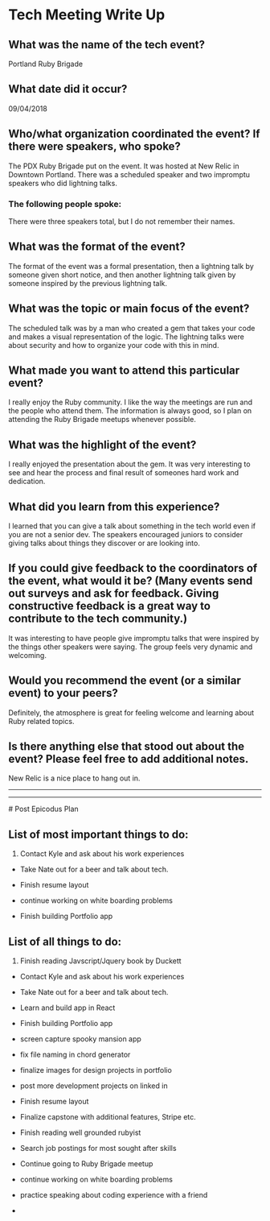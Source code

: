 # Tech Meeting Write Up
## What was the name of the tech event?

Portland Ruby Brigade
## What date did it occur?

09/04/2018

## Who/what organization coordinated the event? If there were speakers, who spoke?
The PDX Ruby Brigade put on the event. It was hosted at New Relic in Downtown Portland. There was a scheduled speaker and two impromptu speakers who did lightning talks.

### The following people spoke:

There were three speakers total, but I do not remember their names.


## What was the format of the event?

The format of the event was a formal presentation, then a lightning talk by someone given short notice, and then another lightning talk given by someone inspired by the previous lightning talk.

## What was the topic or main focus of the event?

The scheduled talk was by a man who created a gem that takes your code and makes a visual representation of the logic. The lightning talks were about security and how to organize your code with this in mind.

## What made you want to attend this particular event?

I really enjoy the Ruby community. I like the way the meetings are run and the people who attend them. The information is always good, so I plan on attending the Ruby Brigade meetups whenever possible.

## What was the highlight of the event?

I really enjoyed the presentation about the gem. It was very interesting to see and hear the process and final result of someones hard work and dedication.


## What did you learn from this experience?

I learned that you can give a talk about something in the tech world even if you are not a senior dev. The speakers encouraged juniors to consider giving talks about things they discover or are looking into.

## If you could give feedback to the coordinators of the event, what would it be? (Many events send out surveys and ask for feedback. Giving constructive feedback is a great way to contribute to the tech community.)

It was interesting to have people give impromptu talks that were inspired by the things other speakers were saying. The group feels very dynamic and welcoming.

## Would you recommend the event (or a similar event) to your peers?

Definitely, the atmosphere is great for feeling welcome and learning about Ruby related topics.

## Is there anything else that stood out about the event? Please feel free to add additional notes.

New Relic is a nice place to hang out in.

<hr>

<hr>
# Post Epicodus Plan

## List of most important things to do:
1. Contact Kyle and ask about his work experiences

* Take Nate out for a beer and talk about tech.

* Finish resume layout

* continue working on white boarding problems

* Finish building Portfolio app

## List of all things to do:

1.  Finish reading Javscript/Jquery book by Duckett

* Contact Kyle and ask about his work experiences

* Take Nate out for a beer and talk about tech.

* Learn and build app in React

* Finish building Portfolio app

* screen capture spooky mansion app

* fix file naming in chord generator

* finalize images for design projects in portfolio

* post more development projects on linked in

* Finish resume layout

* Finalize capstone with additional features, Stripe etc.

* Finish reading well grounded rubyist

* Search job postings for most sought after skills

* Continue going to Ruby Brigade meetup

* continue working on white boarding problems

* practice speaking about coding experience with a friend

*

